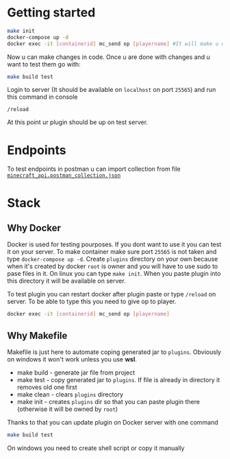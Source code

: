 # Getting started

```sh
make init
docker-compose up -d
docker exec -it [containerid] mc_send op [playername] #It will make u op in order to performe /reload command to enable plugin
```

Now u can make changes in code. Once u are done with changes and u want to test them go with:

```sh
make build test
```

Login to server (It should be available on `localhost` on port `25565`) and run this command in console

```
/reload
```

At this point ur plugin should be up on test server.

# Endpoints

To test endpoints in postman u can import collection from file [`minecraft_api.postman_collection.json`](./minecraft_api.postman_collection.json)

# Stack

## Why Docker

Docker is used for testing pourposes. If you dont want to use it you can test it on your server.
To make container make sure port `25565` is not taken and type `docker-compose up -d`.
Create `plugins` directory on your own because when it's created by docker `root` is owner and you will have to use sudo to pase files in it.
On linux you can type `make init`.
When you paste plugin into this directory it will be available on server.

To test plugin you can restart docker after plugin paste or type `/reload` on server. To be able to type this you need to give op to player.

```bash
docker exec -it [containerid] mc_send op [playername]
```

## Why Makefile

Makefile is just here to automate coping generated jar to `plugins`. Obviously on windows it won't work unless you use **wsl**.

-   make build - generate jar file from project
-   make test - copy generated jar to `plugins`. If file is already in directory it removes old one first
-   make clean - clears `plugins` directory
-   make init - creates `plugins` dir so that you can paste plugin there (otherwise it will be owned by `root`)

Thanks to that you can update plugin on Docker server with one command

```bash
make build test
```

On windows you need to create shell script or copy it manually
